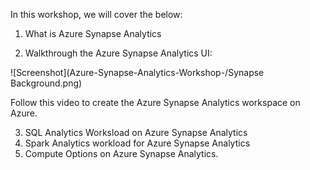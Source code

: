 In this workshop, we will cover the below:
1. What is Azure Synapse Analytics

2. Walkthrough the Azure Synapse Analytics UI:

![Screenshot](Azure-Synapse-Analytics-Workshop-/Synapse Background.png)

Follow this video to create the Azure Synapse Analytics workspace on Azure.

3. SQL Analytics Worksload on Azure Synapse Analytics
4. Spark Analytics workload for Azure Synapse Analytics
5. Compute Options on Azure Synapse Analytics.
